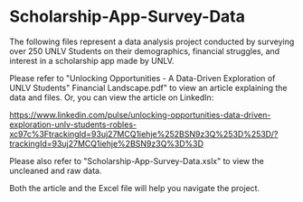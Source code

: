 # Scholarship-App-Survey-Data
The following files represent a data analysis project conducted by surveying over 250 UNLV Students on their demographics, financial struggles, and interest in a scholarship app made by UNLV. 

Please refer to "Unlocking Opportunities - A Data-Driven Exploration of UNLV Students" Financial Landscape.pdf" to view an article explaining the data and files. Or, you can view
the article on LinkedIn: 

https://www.linkedin.com/pulse/unlocking-opportunities-data-driven-exploration-unlv-students-robles-xc97c%3FtrackingId=93uj27MCQ1iehje%252BSN9z3Q%253D%253D/?trackingId=93uj27MCQ1iehje%2BSN9z3Q%3D%3D

Please also refer to "Scholarship-App-Survey-Data.xslx" to view the uncleaned and raw data. 

Both the article and the Excel file will help you navigate the project.
